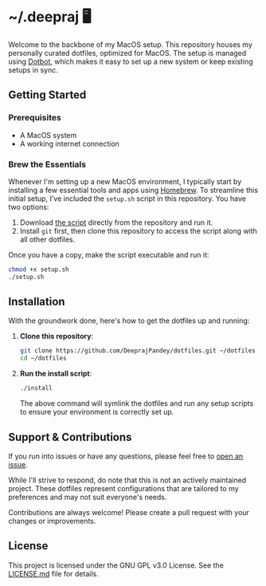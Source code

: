 # ~/.deepraj 🖥️

Welcome to the backbone of my MacOS setup. This repository houses my personally curated dotfiles, optimized for MacOS. The setup is managed using [Dotbot](https://github.com/anishathalye/dotbot), which makes it easy to set up a new system or keep existing setups in sync.

## Getting Started

### Prerequisites

- A MacOS system
- A working internet connection

### Brew the Essentials

Whenever I'm setting up a new MacOS environment, I typically start by installing a few essential tools and apps using [Homebrew](https://brew.sh/). To streamline this initial setup, I've included the `setup.sh` script in this repository. You have two options:

1. Download [the script](https://raw.githubusercontent.com/DeeprajPandey/dotfiles/HEAD/setup.sh) directly from the repository and run it.
2. Install `git` first, then clone this repository to access the script along with all other dotfiles.

Once you have a copy, make the script executable and run it:

```sh
chmod +x setup.sh
./setup.sh
```

## Installation

With the groundwork done, here's how to get the dotfiles up and running:

1. **Clone this repository**:
   ```sh
   git clone https://github.com/DeeprajPandey/dotfiles.git ~/dotfiles
   cd ~/dotfiles
   ```

2. **Run the install script**:
   ```sh
   ./install
   ```

   The above command will symlink the dotfiles and run any setup scripts to ensure your environment is correctly set up.

## Support & Contributions

If you run into issues or have any questions, please feel free to [open an issue](https://github.com/DeeprajPandey/dotfiles/issues).

While I'll strive to respond, do note that this is not an actively maintained project. These dotfiles represent configurations that are tailored to my preferences and may not suit everyone's needs.

Contributions are always welcome! Please create a pull request with your changes or improvements.

## License

This project is licensed under the GNU GPL v3.0 License. See the [LICENSE.md](LICENSE.md) file for details.
